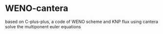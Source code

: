 # WENO-cantera

based on C-plus-plus, a code of WENO scheme and KNP flux using cantera solve the multiponent euler equations 

